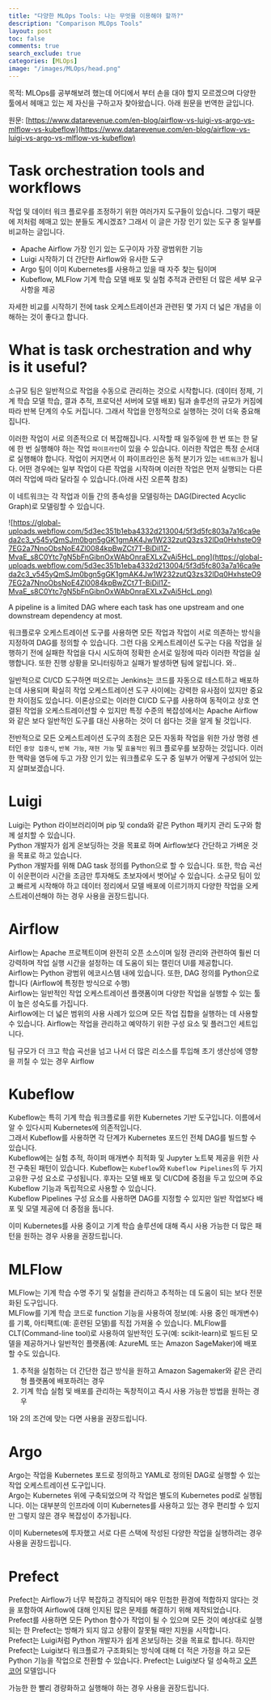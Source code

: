 ```yaml
---
title: "다양한 MLOps Tools: 나는 무엇을 이용해야 할까?"
description: "Comparison MLOps Tools"
layout: post
toc: false
comments: true
search_exclude: true
categories: [MLOps]
image: "/images/MLOps/head.png"
---
```


목적: MLOps를 공부해보려 했는데 어디에서 부터 손을 대야 할지 모르겠으며 다양한 툴에서 헤매고 있는 제 자신을 구하고자 찾아왔습니다. 아래 원문을 번역한 글입니다.

원문: [https://www.datarevenue.com/en-blog/airflow-vs-luigi-vs-argo-vs-mlflow-vs-kubeflow](https://www.datarevenue.com/en-blog/airflow-vs-luigi-vs-argo-vs-mlflow-vs-kubeflow)

# **Task orchestration tools and workflows**

작업 및 데이터 워크 플로우를 조정하기 위한 여러가지 도구들이 있습니다. 그렇기 때문에 저처럼 헤매고 있는 분들도 계시겠죠? 그래서 이 글은 가장 인기 있는 도구 중 일부를 비교하는 글입니다.

- Apache Airflow 가장 인기 있는 도구이자 가장 광범위한 기능
- Luigi 시작하기 더 간단한 Airflow와 유사한 도구
- Argo 팀이 이미 Kubernetes를 사용하고 있을 때 자주 찾는 팀이며
- Kubeflow, MLFlow 기계 학습 모델 배포 및 실험 추적과 관련된 더 많은 세부 요구 사항을 제공

자세한 비교를 시작하기 전에 task 오케스트레이션과 관련된 몇 가지 더 넓은 개념을 이해하는 것이 좋다고 합니다.

# **What is task orchestration and why is it useful?**

소규모 팀은 일반적으로 작업을 수동으로 관리하는 것으로 시작합니다. (데이터 정제, 기계 학습 모델 학습, 결과 추적, 프로덕션 서버에 모델 배포) 팀과 솔루션의 규모가 커짐에 따라 반복 단계의 수도 커집니다. 그래서 작업을 안정적으로 실행하는 것이 더욱 중요해집니다.

이러한 작업이 서로 의존적으로 더 복잡해집니다. 시작할 때 일주일에 한 번 또는 한 달에 한 번 실행해야 하는 작업 `파이프라인`이 있을 수 있습니다. 이러한 작업은 특정 순서대로 실행해야 합니다. 작업이 커지면서 이 파이프라인은 동적 분기가 있는 `네트워크`가 됩니다. 어떤 경우에는 일부 작업이 다른 작업을 시작하며 이러한 작업은 먼저 실행되는 다른 여러 작업에 따라 달라질 수 있습니다.(아래 사진 오른쪽 참조)

이 네트워크는 각 작업과 이들 간의 종속성을 모델링하는 DAG(Directed Acyclic Graph)로 모델링할 수 있습니다.

![https://global-uploads.webflow.com/5d3ec351b1eba4332d213004/5f3d5fc803a7a16ca9eda2c3_v545yQmSJm0bgn5gGK1gmAK4Jw1W232zutQ3zs32lDq0HxhsteO97EG2a7NnoObsNoE4Zl0084kpBwZCt7T-BiDil1Z-MvaE_s8C0Ytc7gN5bFnGibnOxWAbOnraEXLxZvAi5HcL.png](https://global-uploads.webflow.com/5d3ec351b1eba4332d213004/5f3d5fc803a7a16ca9eda2c3_v545yQmSJm0bgn5gGK1gmAK4Jw1W232zutQ3zs32lDq0HxhsteO97EG2a7NnoObsNoE4Zl0084kpBwZCt7T-BiDil1Z-MvaE_s8C0Ytc7gN5bFnGibnOxWAbOnraEXLxZvAi5HcL.png)

A pipeline is a limited DAG where each task has one upstream and one downstream dependency at most.

워크플로우 오케스트레이션 도구를 사용하면 모든 작업과 작업이 서로 의존하는 방식을 지정하여 DAG를 정의할 수 있습니다. 그런 다음 오케스트레이션 도구는 다음 작업을 실행하기 전에 실패한 작업을 다시 시도하여 정확한 순서로 일정에 따라 이러한 작업을 실행합니다. 또한 진행 상황을 모니터링하고 실패가 발생하면 팀에 알립니다. 와..

일반적으로 CI/CD 도구하면 떠오르는 Jenkins는 코드를 자동으로 테스트하고 배포하는데 사용되며 확실히 작업 오케스트레이션 도구 사이에는 강력한 유사점이 있지만 중요한 차이점도 있습니다.
이론상으로는 이러한 CI/CD 도구를 사용하여 동적이고 상호 연결된 작업을 오케스트레이션할 수 있지만 특정 수준의 복잡성에서는 Apache Airflow와 같은 보다 일반적인 도구를 대신 사용하는 것이 더 쉽다는 것을 알게 될 것입니다.

전반적으로 모든 오케스트레이션 도구의 초점은 모든 자동화 작업을 위한 가상 명령 센터인 `중앙 집중식`, `반복 가능`, `재현 가능` 및 `효율적인` 워크 플로우를 보장하는 것입니다. 이러한 맥락을 염두에 두고 가장 인기 있는 워크플로우 도구 중 일부가 어떻게 구성되어 있는지 살펴보겠습니다.

# Luigi

Luigi는 Python 라이브러리이며 pip 및 conda와 같은 Python 패키지 관리 도구와 함께 설치할 수 있습니다.  
Python 개발자가 쉽게 온보딩하는 것을 목표로 하며 Airflow보다 간단하고 가벼운 것을 목표로 하고 있습니다.  
Python 개발자를 위해 DAG task 정의를 Python으로 할 수 있습니다. 또한, 학습 곡선이 쉬운편이라 시간을 조금만 투자해도 초보자에서 벗어날 수 있습니다.
소규모 팀이 있고 빠르게 시작해야 하고 데이터 정리에서 모델 배포에 이르기까지 다양한 작업을 오케스트레이션해야 하는 경우 사용을 권장드립니다.

# Airflow

Airflow는 Apache 프로젝트이며 완전히 오픈 소스이며 일정 관리와 관련하여 훨씬 더 강력하며 작업 실행 시간을 설정하는 데 도움이 되는 캘린더 UI를 제공합니다.  
Airflow는 Python 광범위 에코시스템 내에 있습니다. 또한, DAG 정의를 Python으로 합니다 (Airflow에 특정한 방식으로 수행)  
Airflow는 일반적인 작업 오케스트레이션 플랫폼이며 다양한 작업을 실행할 수 있는 툴이 높은 성숙도를 가집니다.  
Airflow에는 더 넓은 범위의 사용 사례가 있으며 모든 작업 집합을 실행하는 데 사용할 수 있습니다. Airflow는 작업을 관리하고 예약하기 위한 구성 요소 및 플러그인 세트입니다.

팀 규모가 더 크고 학습 곡선을 넘고 나서 더 많은 리소스를 투입해 초기 생산성에 영향을 끼칠 수 있는 경우 Airflow

# Kubeflow

Kubeflow는 특히 기계 학습 워크플로를 위한 Kubernetes 기반 도구입니다. 이름에서 알 수 있다시피 Kubernetes에 의존적입니다.  
그래서 Kubeflow를 사용하면 각 단계가 Kubernetes 포드인 전체 DAG를 빌드할 수 있습니다.  
Kubeflow에는 실험 추적, 하이퍼 매개변수 최적화 및 Jupyter 노트북 제공을 위한 사전 구축된 패턴이 있습니다. Kubeflow는 `Kubeflow`와 `Kubeflow Pipelines`의 두 가지 고유한 구성 요소로 구성됩니다. 후자는 모델 배포 및 CI/CD에 중점을 두고 있으며 주요 Kubeflow 기능과 독립적으로 사용할 수 있습니다.  
Kubeflow Pipelines 구성 요소를 사용하면 DAG를 지정할 수 있지만 일반 작업보다 배포 및 모델 제공에 더 중점을 둡니다.

이미 Kubernetes를 사용 중이고 기계 학습 솔루션에 대해 즉시 사용 가능한 더 많은 패턴을 원하는 경우 사용을 권장드립니다.

# **MLFlow**

MLFlow는 기계 학습 수명 주기 및 실험을 관리하고 추적하는 데 도움이 되는 보다 전문화된 도구입니다.  
MLFlow를 기계 학습 코드로 function 기능을 사용하여 정보(예: 사용 중인 매개변수)를 기록, 아티팩트(예: 훈련된 모델)를 직접 가져올 수 있습니다. MLFlow를 CLT(Command-line tool)로 사용하여 일반적인 도구(예: scikit-learn)로 빌드된 모델을 제공하거나 일반적인 플랫폼(예: AzureML 또는 Amazon SageMaker)에 배포할 수도 있습니다.

1. 추적을 실험하는 더 간단한 접근 방식을 원하고 Amazon Sagemaker와 같은 관리형 플랫폼에 배포하려는 경우
2. 기계 학습 실험 및 배포를 관리하는 독창적이고 즉시 사용 가능한 방법을 원하는 경우

1와 2의 조건에 맞는 다면 사용을 권장드립니다.

# Argo

Argo는 작업을 Kubernetes 포드로 정의하고 YAML로 정의된 DAG로 실행할 수 있는 작업 오케스트레이션 도구입니다.  
Argo는 Kubernetes 위에 구축되었으며 각 작업은 별도의 Kubernetes pod로 실행됩니다. 이는 대부분의 인프라에 이미 Kubernetes를 사용하고 있는 경우 편리할 수 있지만 그렇지 않은 경우 복잡성이 추가됩니다.

이미 Kubernetes에 투자했고 서로 다른 스택에 작성된 다양한 작업을 실행하려는 경우 사용을 권장드립니다.

# Prefect

Prefect는 Airflow가 너무 복잡하고 경직되어 매우 민첩한 환경에 적합하지 않다는 것을 포함하여 Airflow에 대해 인지된 많은 문제를 해결하기 위해 제작되었습니다.  
Prefect를 사용하면 모든 Python 함수가 작업이 될 수 있으며 모든 것이 예상대로 실행되는 한 Prefect는 방해가 되지 않고 상황이 잘못될 때만 지원을 시작합니다.  
Prefect는 Luigi처럼 Python 개발자가 쉽게 온보딩하는 것을 목표로 합니다. 하지만 Prefect는 Luigi보다 워크플로가 구조화되는 방식에 대해 더 적은 가정을 하고 모든 Python 기능을 작업으로 전환할 수 있습니다. Prefect는 Luigi보다 덜 성숙하고 [오픈 코어](https://en.wikipedia.org/wiki/Open-core_model) 모델입니다

가능한 한 빨리 경량화하고 실행해야 하는 경우 사용을 권장드립니다.
